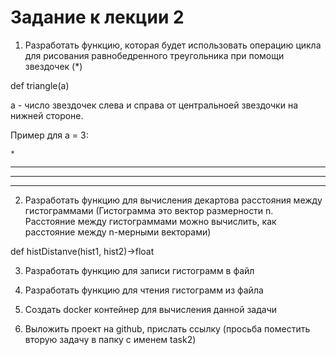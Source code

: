 # Задание к лекции 2

1. Разработать функцию, которая будет использовать операцию цикла для рисования равнобедренного треугольника при помощи звездочек (*)

def triangle(a)

a - число звездочек слева и справа от центральноей звездочки на нижней стороне. 

Пример для a = 3:

    *

  ***

 *****

*******

2. Разработать функцию для вычисления декартова расстояния между гистограммами (Гистограмма это вектор размерности n. Расстояние между гистограммами можно вычислить, как расстояние между n-мерными векторами)

def histDistanve(hist1, hist2)->float


3. Разработать функцию для записи гистограмм в файл

4. Разработать функцию для чтения гистограмм из файла

5. Создать docker контейнер для вычисления данной задачи

5. Выложить проект на github, прислать ссылку (просьба поместить вторую задачу в папку с именем task2)
